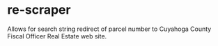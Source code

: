 re-scraper
==========

Allows for search string redirect of parcel number to Cuyahoga County Fiscal Officer Real Estate web site.
